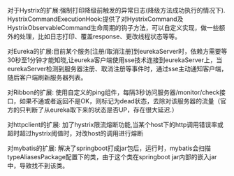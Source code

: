 

对于Hystrix的扩展:强制打印降级前触发的异常日志(降级方法成功执行的情况下).
HystrixCommandExecutionHook:提供了对HystrixCommand及HystrixObservableCommand生命周期的钩子方法，可以自定义实现，做一些额外的处理，比如日志打印、覆盖response、更改线程状态等等。

对Eureka的扩展:目前某个服务[注册/取消注册]到eurekaServer时，依赖方需要等30秒至1分钟才能知晓,让eureka客户端使用sse技术连接到eurekaServer上，当eurekaServer检测到服务器注册、取消注册等事件时，通过sse主动通知客户端，随后客户端刷新服务器列表。

对Ribbon的扩展: 使用自定义的ping组件，每隔3秒访问服务器/monitor/check接口，如果不通或者返回不是OK，则标记为dead状态，去除对该服务器的流量（官方的只判断了从eureka取下来的状态是否UP，存在很大延迟.）

对httpclient的扩展: 加了hystrix限流熔断功能,当某个host下的http调用错误率或超时超过hystrix阈值时，对改host的调用进行熔断

对mybatis的扩展: 解决了springboot打成jar包后，运行时，mybatis会扫描typeAliasesPackage配置下的类，由于这个类在springboot jar内部的嵌入jar中，导致找不到该类。








